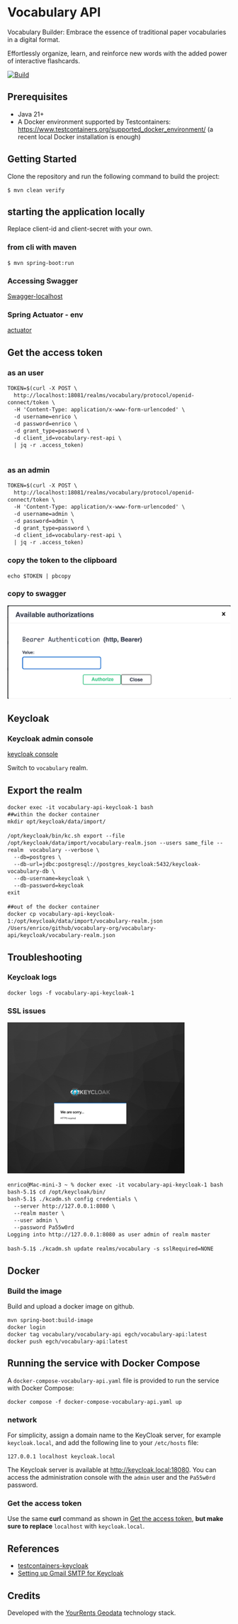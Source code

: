 # Vocabulary API
Vocabulary Builder: Embrace the essence of traditional paper vocabularies in a digital format.    

Effortlessly organize, learn, and reinforce new words with the added power of interactive flashcards.

[![Build](https://github.com/egch/vocabulary/actions/workflows/maven.yml/badge.svg)](https://github.com/egch/vocabulary/actions/workflows/maven.yml)

## Prerequisites
- Java 21+
- A Docker environment supported by Testcontainers: <https://www.testcontainers.org/supported_docker_environment/> (a recent local Docker installation is enough)

## Getting Started
Clone the repository and run the following command to build the project:

```shell
$ mvn clean verify
```

## starting the application locally
Replace client-id and client-secret with your own.
### from cli with maven

```shell
$ mvn spring-boot:run 
```
### Accessing Swagger
[Swagger-localhost](http://localhost:9090/swagger-ui/index.html#/)

### Spring Actuator - env
[actuator](http://localhost:9090/actuator/env/)

## Get the access token
### as an user

```shell
TOKEN=$(curl -X POST \
  http://localhost:18081/realms/vocabulary/protocol/openid-connect/token \
  -H 'Content-Type: application/x-www-form-urlencoded' \
  -d username=enrico \
  -d password=enrico \
  -d grant_type=password \
  -d client_id=vocabulary-rest-api \
  | jq -r .access_token)
  

```
### as an admin
```shell
TOKEN=$(curl -X POST \
  http://localhost:18081/realms/vocabulary/protocol/openid-connect/token \
  -H 'Content-Type: application/x-www-form-urlencoded' \
  -d username=admin \
  -d password=admin \
  -d grant_type=password \
  -d client_id=vocabulary-rest-api \
  | jq -r .access_token)
```

### copy the token to the clipboard
```shell
echo $TOKEN | pbcopy    
```
### copy to swagger
![Bearer](docs/images/swagger-token.png)


## Keycloak
### Keycloak admin console
[keycloak console](http://localhost:18081/admin/master/console/)

Switch to `vocabulary` realm.
## Export the realm
```shell
docker exec -it vocabulary-api-keycloak-1 bash
##within the docker container 
mkdir opt/keycloak/data/import/
  
/opt/keycloak/bin/kc.sh export --file /opt/keycloak/data/import/vocabulary-realm.json --users same_file --realm  vocabulary --verbose \
  --db=postgres \
  --db-url=jdbc:postgresql://postgres_keycloak:5432/keycloak-vocabulary-db \
  --db-username=keycloak \
  --db-password=keycloak
exit
  
##out of the docker container 
docker cp vocabulary-api-keycloak-1:/opt/keycloak/data/import/vocabulary-realm.json /Users/enrico/github/vocabulary-org/vocabulary-api/keycloak/vocabulary-realm.json

```

## Troubleshooting 
### Keycloak logs
```shell
docker logs -f vocabulary-api-keycloak-1
```
### SSL issues

<img src="docs/images/KC-SSL.png" alt="HTTPS required" width="400">

```shell
enrico@Mac-mini-3 ~ % docker exec -it vocabulary-api-keycloak-1 bash
bash-5.1$ cd /opt/keycloak/bin/
bash-5.1$ ./kcadm.sh config credentials \
  --server http://127.0.0.1:8080 \
  --realm master \
  --user admin \
  --password Pa55w0rd
Logging into http://127.0.0.1:8080 as user admin of realm master

bash-5.1$ ./kcadm.sh update realms/vocabulary -s sslRequired=NONE

```

## Docker
### Build the image
Build and upload a docker image on github.

```shell
mvn spring-boot:build-image
docker login
docker tag vocabulary/vocabulary-api egch/vocabulary-api:latest
docker push egch/vocabulary-api:latest
```

## Running the service with Docker Compose
A `docker-compose-vocabulary-api.yaml` file is provided to run the service with Docker Compose:

```shell
docker compose -f docker-compose-vocabulary-api.yaml up
```
### network
For simplicity, assign a domain name to the KeyCloak server, for example `keycloak.local`, and add the following line to your `/etc/hosts` file:

```text
127.0.0.1 localhost keycloak.local
```

The Keycloak server is available at <http://keycloak.local:18080>. You can access the administration console with the `admin` user and the `Pa55w0rd` password.

### Get the access token
Use the same **curl** command as shown in [Get the access token](#get-the-access-token), **but make sure to replace** `localhost` with `keycloak.local`.



## References
- [testcontainers-keycloak](https://github.com/dasniko/testcontainers-keycloak)
- [Setting up Gmail SMTP for Keycloak](https://www.youtube.com/watch?v=wwOKKwMq5pA)


## Credits
Developed with the [YourRents Geodata](https://github.com/your-rents) technology stack.
